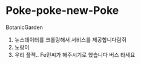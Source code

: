 # Poke-poke-new-Poke
BotanicGarden
1. 뉴스데이터를 크롤링해서 서비스를 제공합니다람쥐
2. 노랑이
3. 우리 플젝.. Fe민씨가 해주시기로 했습니다 버스 타세요

